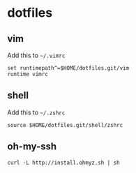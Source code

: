 dotfiles
========

vim
---

Add this to `~/.vimrc`

    set runtimepath^=$HOME/dotfiles.git/vim
    runtime vimrc

shell
-----

Add this to `~/.zshrc`

    source $HOME/dotfiles.git/shell/zshrc

oh-my-ssh
---

    curl -L http://install.ohmyz.sh | sh
